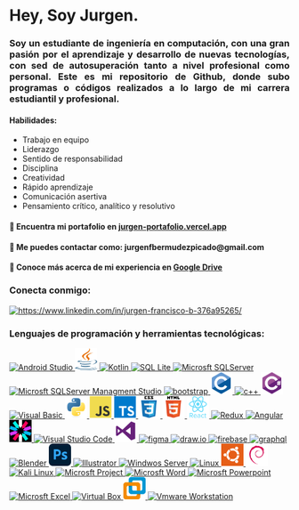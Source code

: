 <h1 align="justify">Hey, Soy Jurgen.</h1>
<h3 align="justify">Soy un estudiante de ingeniería en computación, con una gran pasión por el aprendizaje y desarrollo de nuevas tecnologías, con sed de autosuperación tanto a nivel profesional como personal. Este es mi repositorio de Github, donde subo programas o códigos realizados a lo largo de mi carrera estudiantil y profesional.</h3>

<h4>Habilidades:</h4>
<ul>
    <li>
        Trabajo en equipo
    </li>
    <li>
        Liderazgo
    </li>
     <li>
       Sentido de responsabilidad
    </li>
     <li>
       Disciplina
    </li>
     <li>
       Creatividad
    </li>
    <li>
       Rápido aprendizaje
    </li>
    <li>
       Comunicación asertiva
    </li>
    <li>
       Pensamiento crítico, analítico y resolutivo
    </li>
</ul>

<h4>💼 Encuentra mi portafolio en <a href="https://jurgen-portafolio.vercel.app" target="blank">jurgen-portafolio.vercel.app</a></h4>

<h4>📩 Me puedes contactar como: jurgenfbermudezpicado@gmail.com</h4>

<h4>🔗 Conoce más acerca de mi experiencia en 
<a href="https://drive.google.com/drive/folders/13Q6L7cJlY01b3ToT-RRlupNxUrVSZFD-?usp=sharing" target="blank"> Google Drive</a></h4>

<h3 align="left">Conecta conmigo:</h3>
<p align="left">
<a href="https://www.linkedin.com/in/jurgen-francisco-b-376a95265/" target="blank">
<img align="center" src="https://raw.githubusercontent.com/rahuldkjain/github-profile-readme-generator/master/src/images/icons/Social/linked-in-alt.svg" alt="https://www.linkedin.com/in/jurgen-francisco-b-376a95265/" height="30" width="40" />
</a>
</p>

<h3 align="left">Lenguajes de programación y herramientas tecnológicas:</h3>
<p align="left">
 <a href="https://developer.android.com/studio?hl=es-419" target="_blank" rel="noreferrer"> 
 <img src="https://upload.vectorlogo.zone/logos/android_studio/images/bc43bbac-e239-4ae9-829a-9809e57a8bc0.svg" alt="Android Studio" width="40" height="40"/> 
 </a>
 <a href="https://www.java.com/es/" target="_blank" rel="noreferrer"> 
<img src="https://github.com/gilbarbara/logos/blob/main/logos/java.svg" alt="Java" width="40" height="40"/> 
</a> 
<a href="https://kotlinlang.org/" target="_blank" rel="noreferrer"> 
<img src="https://github.com/gilbarbara/logos/blob/main/logos/kotlin-icon.svg" alt="Kotlin" width="40" height="40"/> 
</a>
<a href="https://www.sqlite.org/" target="_blank" rel="noreferrer"> 
 <img src="https://www.vectorlogo.zone/logos/sqlite/sqlite-icon.svg" alt="SQL Lite" width="40" height="40"/> 
 </a>  
 <a href="https://www.microsoft.com/es-es/sql-server/sql-server-downloads" target="_blank" rel="noreferrer"> 
 <img src="https://www.svgrepo.com/show/303229/microsoft-sql-server-logo.svg" alt="Microsft SQLServer" width="40" height="40"/> 
 </a>
 <a href="https://learn.microsoft.com/es-es/sql/ssms/download-sql-server-management-studio-ssms?view=sql-server-ver16" target="_blank" rel="noreferrer"> 
 <img src="https://miro.medium.com/v2/1*-hkzF9m5828c-UIaSQNUug.jpeg" alt="Microsft SQLServer Managment Studio" width="40" height="40"/> 
 </a> 
 <a href="https://getbootstrap.com" target="_blank" rel="noreferrer"> 
 <img src="https://upload.vectorlogo.zone/logos/getbootstrap/images/987f8f6c-263a-47b1-a85d-853cfca215d9.svg" alt="bootstrap" width="40" height="40"/> 
 </a> 
 <a href="https://www.cprogramming.com/" target="_blank" rel="noreferrer"> 
 <img src="https://raw.githubusercontent.com/devicons/devicon/master/icons/c/c-original.svg" alt="c" width="40" height="40"/> 
 </a> 
 <a href="https://es.wikipedia.org/wiki/C%2B%2B" target="_blank" rel="noreferrer"> 
 <img src="https://github.com/loganmarchione/homelab-svg-assets/blob/main/assets/cplusplus.svg" alt="c++" width="40" height="40"/> 
 </a> 
 <a href="https://www.w3schools.com/cs/" target="_blank" rel="noreferrer"> 
 <img src="https://raw.githubusercontent.com/devicons/devicon/master/icons/csharp/csharp-original.svg" alt="csharp" width="40" height="40"/> 
 </a>
  <a href="https://learn.microsoft.com/es-es/dotnet/visual-basic/" target="_blank" rel="noreferrer"> 
 <img src="https://upload.wikimedia.org/wikipedia/commons/thumb/4/40/VB.NET_Logo.svg/512px-VB.NET_Logo.svg.png?20210603083010" alt="Visual Basic" width="40" height="40"> 
 </a>
 <a href="https://www.python.org" target="_blank" rel="noreferrer"> 
<img src="https://raw.githubusercontent.com/devicons/devicon/master/icons/python/python-original.svg" alt="python" width="40" height="40"/> 
</a> 
 <a href="https://developer.mozilla.org/en-US/docs/Web/JavaScript" target="_blank" rel="noreferrer"> 
 <img src="https://raw.githubusercontent.com/devicons/devicon/master/icons/javascript/javascript-original.svg" alt="javascript" width="40" height="40"/> 
 </a> 
 <a href="https://www.typescriptlang.org/" target="_blank" rel="noreferrer"> 
<img src="https://raw.githubusercontent.com/devicons/devicon/master/icons/typescript/typescript-original.svg" alt="typescript" width="40" height="40"/> 
</a>
 <a href="https://www.w3schools.com/css/" target="_blank" rel="noreferrer"> 
 <img src="https://raw.githubusercontent.com/devicons/devicon/master/icons/css3/css3-original-wordmark.svg" alt="css3" width="40" height="40"/> 
 </a> 
  <a href="https://www.w3.org/html/" target="_blank" rel="noreferrer"> 
 <img src="https://raw.githubusercontent.com/devicons/devicon/master/icons/html5/html5-original-wordmark.svg" alt="html5" width="40" height="40"/> 
 </a> 
 <a href="https://reactjs.org/" target="_blank" rel="noreferrer"> 
<img src="https://raw.githubusercontent.com/devicons/devicon/master/icons/react/react-original-wordmark.svg" alt="react" width="40" height="40"/> 
</a> 
<a href="https://redux-toolkit.js.org/" target="_blank" rel="noreferrer"> 
<img src="https://github.com/gilbarbara/logos/blob/main/logos/redux.svg" alt="Redux" width="40" height="40"/> 
</a> 
<a href="https://angular.dev/" target="_blank" rel="noreferrer"> 
<img src="https://github.com/gilbarbara/logos/blob/main/logos/angular-icon.svg" alt="Angular" width="40" height="40"/> 
</a>
<a href="https://jwt.io/" target="_blank" rel="noreferrer"> 
<img src="https://github.com/bestofjs/bestofjs/blob/master/apps/bestofjs-nextjs/public/logos/jwt.svg" alt="JWT" width="40" height="40"/> 
</a>
<a href="https://code.visualstudio.com/" target="_blank" rel="noreferrer"> 
<img src="https://github.com/benc-uk/icon-collection/blob/master/azure-patterns/visual-studio-blue.svg" alt="Visual Studio Code" width="40" height="40"/> 
</a>
<a href="https://visualstudio.microsoft.com/es/vs/community/" target="_blank" rel="noreferrer"> 
<img src="https://github.com/gilbarbara/logos/blob/main/logos/visual-studio.svg" alt="Visual Studio Community" width="40" height="40"/> 
</a>
 <a href="https://www.figma.com/" target="_blank" rel="noreferrer"> 
 <img src="https://www.vectorlogo.zone/logos/figma/figma-icon.svg" alt="figma" width="40" height="40"/> 
 </a> 
<a href="https://app.diagrams.net/" target="_blank" rel="noreferrer"> 
 <img src="https://upload.vectorlogo.zone/logos/drawio/images/6fe38e50-405d-4a17-aae8-bce2e377bca8.svg" alt="draw.io" width="40" height="40"/> 
 </a>
 <a href="https://firebase.google.com/" target="_blank" rel="noreferrer"> 
 <img src="https://www.vectorlogo.zone/logos/firebase/firebase-icon.svg" alt="firebase" width="40" height="40"/> 
 </a> 
 <a href="https://dotnet.microsoft.com/en-us/download" target="_blank" rel="noreferrer"> <img src="https://upload.wikimedia.org/wikipedia/commons/thumb/e/ee/.NET_Core_Logo.svg/2048px-.NET_Core_Logo.svg.png"     
     alt="graphql" width="40" height="40"/> 
 </a>
 <a href="https://www.blender.org/" target="_blank" rel="noreferrer"> 
<img src="https://github.com/gilbarbara/logos/blob/main/logos/blender.svg" alt="Blender" width="40" height="40"/> 
</a> 
<a href="https://www.photoshop.com/en" target="_blank" rel="noreferrer"> 
<img src="https://github.com/gilbarbara/logos/blob/main/logos/adobe-photoshop.svg" alt="Photoshop" width="40" height="40"/> 
</a>
<a href="https://www.adobe.com/es/products/illustrator.html" target="_blank" rel="noreferrer"> 
<img src="https://github.com/pheralb/svgl/blob/main/static/library/illustrator.svg" alt="Illustrator" width="40" height="40"/> 
</a>
<a href="https://www.microsoft.com/es-es/windows-server" target="_blank" rel="noreferrer">
<img src="https://cdn.worldvectorlogo.com/logos/windows-server-2.svg" alt="Windwos Server" width="40" height="40"/> 
</a> 
 <a href="https://www.linux.org/" target="_blank" rel="noreferrer">
<img src="https://github.com/loganmarchione/homelab-svg-assets/blob/main/assets/linux.svg" alt="Linux" width="40" height="40"/>
</a> 
<a href="https://ubuntu.com/" target="_blank" rel="noreferrer"> 
<img src="https://github.com/edent/SuperTinyIcons/blob/master/images/svg/ubuntu.svg" alt="Ubuntu" width="40" height="40"/>
</a> 
<a href="https://www.debian.org/index.es.html" target="_blank" rel="noreferrer"> 
<img src="https://github.com/edent/SuperTinyIcons/blob/master/images/svg/debian.svg" alt="Debian" width="40" height="40"/> 
</a> 
<a href="https://www.kali.org/" target="_blank" rel="noreferrer">
<img src="https://github.com/detain/svg-logos/blob/master/svg/k/kali-1.svg" alt="Kali Linux" width="40" height="40"/> 
</a> 
<a href="https://www.microsoft.com/es-es/microsoft-365/project/project-management-software" target="_blank" rel="noreferrer"> 
 <img src="https://static.wikia.nocookie.net/logopedia/images/9/98/Microsoft_Project_%282019%E2%80%93present%29.svg" alt="Microsft Project" width="40" height="40"/> 
 </a>
 <a href="https://www.microsoft.com/es-es/microsoft-365/word" target="_blank" rel="noreferrer"> 
 <img src="https://vectorwiki.com/images/Qwfvh__microsoft-word.svg" alt="Microsft Word" width="40" height="40"/> 
 </a>  
 <a href="https://www.microsoft.com/es-es/microsoft-365/powerpoint" target="_blank" rel="noreferrer"> 
 <img src="https://brandeps.com/logo-download/M/Microsoft-Powerpoint-logo-vector-02.svg" alt="Microsft Powerpoint" width="40" height="40"/> 
 </a>  
 <a href="https://www.microsoft.com/es-es/microsoft-365/excel" target="_blank" rel="noreferrer"> 
 <img src="https://static.wikia.nocookie.net/logopedia/images/7/7f/Microsoft_Office_Excel_%282018%E2%80%93present%29.svg/revision/latest?cb=20190927105356" alt="Microsft Excel" width="40" height="40"/> 
 </a>
<a href="https://www.virtualbox.org/" target="_blank" rel="noreferrer"> 
 <img src="https://www.vectorlogo.zone/logos/virtualbox/virtualbox-icon.svg" alt="Virtual Box" width="40" height="40"/> 
 </a>
<a href="https://www.vmware.com/" target="_blank" rel="noreferrer"> 
 <img src="https://github.com/walkxcode/dashboard-icons/blob/main/svg/vmware-workstation.svg" alt="Vmware Workstation" width="40" height="40"/>
 </a>
    <a href="https://www.vmware.com/" target="_blank" rel="noreferrer"> 
 <img src="https://www.vectorlogo.zone/logos/w3c_xml/w3c_xml-icon.svg" alt="Vmware Workstation" width="40" height="40"/>
    </a>
</p>
